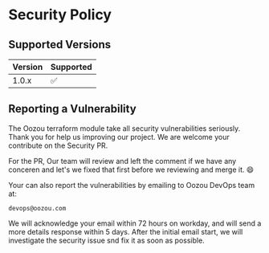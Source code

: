 # Security Policy

## Supported Versions

| Version | Supported          |
|---------|--------------------|
| 1.0.x   | :white_check_mark: |

## Reporting a Vulnerability

The Oozou terraform module take all security vulnerabilities seriously. Thank you for help  us improving
our project. We are welcome your contribute on the Security PR.

For the PR, Our team will review and left the comment if we have any conceren and let's we fixed that first before we reviewing and merge it. :smile:


Your can also report the vulnerabilities by emailing to Oozou DevOps team at:
```
devops@oozou.com
```

We will acknowledge your email within 72 hours on workday, and will send a more details response within 5 days. After the initial email start, we will investigate the security issue snd fix it as soon as possible.
